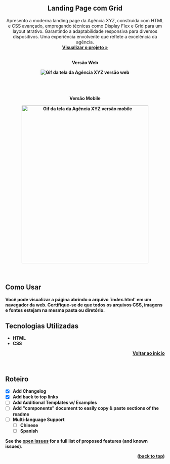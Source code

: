 <div align="center">

  <h2 align="center">Landing Page com Grid</h2>

  <p align="center">
    Apresento a moderna landing page da Agência XYZ, construída com HTML e CSS avançado, empregando técnicas como Display Flex e Grid para um layout atrativo. Garantindo a adaptabilidade responsiva para diversos dispositivos. Uma experiência envolvente que reflete a excelência da agência.
    <br />
    <a href="https://moniquecarvalho.github.io/landing-page-com-grid/"><strong>Visualizar o projeto »</strong></a>
    <br />
    <br />
  </p>
  <p><b>Versão Web</p>
  <img src="./src/images/web.gif" alt="Gif da tela da Agência XYZ versão web">
   <br />
   <br />
   <br />
   <br />
   <p><b>Versão Mobile</p>
  <img src="./src/images/mobile.gif" alt="Gif da tela da Agência XYZ versão mobile" width="400" height="500" >
</div>
<br />
<br />

## Como Usar
Você pode visualizar a página abrindo o arquivo ´index.html' em um navegador da web. Certifique-se de que todos os arquivos CSS, imagens e fontes estejam na mesma pasta ou diretório.





## Tecnologias Utilizadas

* HTML
* CSS
<p align="right"><a href="#readme-top">Voltar ao  inicio</a></p>

<br />

## Roteiro

- [x] Add Changelog
- [x] Add back to top links
- [ ] Add Additional Templates w/ Examples
- [ ] Add "components" document to easily copy & paste sections of the readme
- [ ] Multi-language Support
    - [ ] Chinese
    - [ ] Spanish

See the [open issues](https://github.com/othneildrew/Best-README-Template/issues) for a full list of proposed features (and known issues).

<p align="right">(<a href="#readme-top">back to top</a>)</p>







